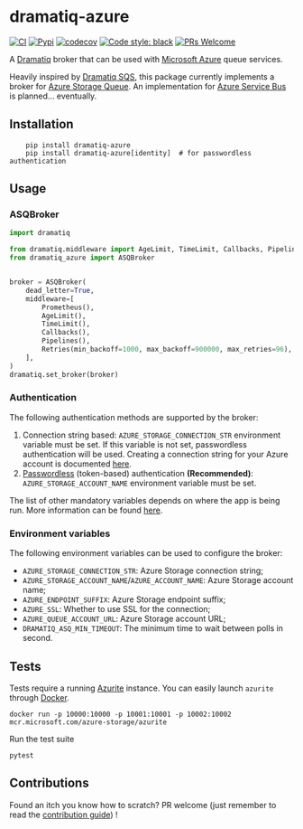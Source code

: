 # dramatiq-azure
[![CI](https://github.com/bidossessi/dramatiq-azure/actions/workflows/ci.yml/badge.svg)](https://github.com/bidossessi/dramatiq-azure/actions/workflows/ci.yml)
[![Pypi](https://github.com/bidossessi/dramatiq-azure/actions/workflows/python-publish.yml/badge.svg)](https://github.com/bidossessi/dramatiq-azure/actions/workflows/python-publish.yml)
[![codecov](https://codecov.io/gh/bidossessi/dramatiq-azure/branch/main/graph/badge.svg?token=6LLEDAM3SG)](https://codecov.io/gh/bidossessi/dramatiq-azure)
[![Code style: black](https://img.shields.io/badge/code%20style-black-000000.svg)](https://github.com/psf/black)
[![PRs Welcome](https://img.shields.io/badge/PRs-welcome-brightgreen.svg)](https://makeapullrequest.com)


A [Dramatiq](https://dramatiq.io) broker that can be used with [Microsoft Azure](https://azure.microsoft.com/en-us/) queue services.

Heavily inspired by [Dramatiq SQS](https://github.com/Bogdanp/dramatiq_sqs), this package currently implements a broker for [Azure Storage Queue](https://docs.microsoft.com/en-us/azure/storage/queues/).
An implementation for [Azure Service Bus](https://docs.microsoft.com/en-us/azure/service-bus-messaging/) is planned... eventually.


## Installation

```shell
    pip install dramatiq-azure
    pip install dramatiq-azure[identity]  # for passwordless authentication
```
## Usage

### ASQBroker

```python
import dramatiq

from dramatiq.middleware import AgeLimit, TimeLimit, Callbacks, Pipelines, Prometheus, Retries
from dramatiq_azure import ASQBroker


broker = ASQBroker(
    dead_letter=True,
    middleware=[
        Prometheus(),
        AgeLimit(),
        TimeLimit(),
        Callbacks(),
        Pipelines(),
        Retries(min_backoff=1000, max_backoff=900000, max_retries=96),
    ],
)
dramatiq.set_broker(broker)
```

### Authentication

The following authentication methods are supported by the broker:
1. Connection string based: `AZURE_STORAGE_CONNECTION_STR` environment variable must be set.
If this variable is not set, passwordless authentication will be used.
Creating a connection string for your Azure account is documented [here](https://docs.microsoft.com/en-us/azure/storage/common/storage-configure-connection-string).
2. [Passwordless](https://learn.microsoft.com/en-us/azure/developer/python/sdk/authentication-overview#recommended-app-authentication-approach) (token-based) authentication **(Recommended)**: `AZURE_STORAGE_ACCOUNT_NAME` environment variable must be set.

The list of other mandatory variables depends on where the app is being run.
More information can be found [here](https://learn.microsoft.com/en-us/azure/storage/queues/storage-quickstart-queues-python?tabs=passwordless%2Croles-azure-portal%2Cenvironment-variable-windows%2Csign-in-azure-cli#authenticate-to-azure).

### Environment variables

The following environment variables can be used to configure the broker:
- `AZURE_STORAGE_CONNECTION_STR`: Azure Storage connection string;
- `AZURE_STORAGE_ACCOUNT_NAME`/`AZURE_ACCOUNT_NAME`: Azure Storage account name;
- `AZURE_ENDPOINT_SUFFIX`: Azure Storage endpoint suffix;
- `AZURE_SSL`: Whether to use SSL for the connection;
- `AZURE_QUEUE_ACCOUNT_URL`: Azure Storage account URL;
- `DRAMATIQ_ASQ_MIN_TIMEOUT`: The minimum time to wait between polls in second.

## Tests

Tests require a running [Azurite](https://github.com/Azure/Azurite) instance. You can easily launch `azurite` through [Docker](https://www.docker.com/).

```shell
docker run -p 10000:10000 -p 10001:10001 -p 10002:10002 mcr.microsoft.com/azure-storage/azurite
```

Run the test suite

```shell
pytest
```

## Contributions

Found an itch you know how to scratch? PR welcome (just remember to read the
[contribution guide](CONTRIBUTING.md)) !
